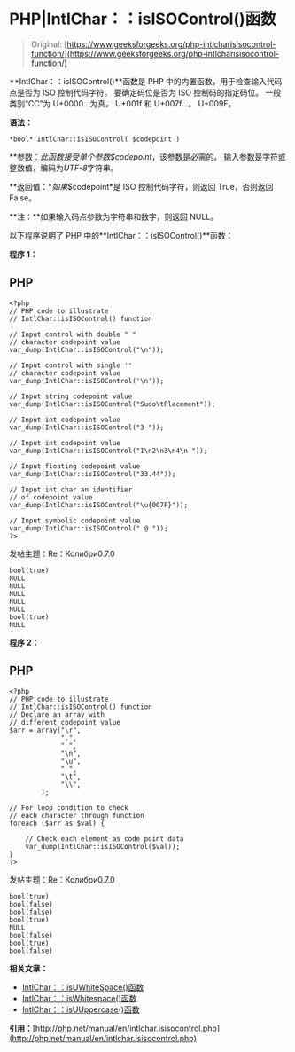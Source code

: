 # PHP|IntlChar：：isISOControl()函数

> Original: [https://www.geeksforgeeks.org/php-intlcharisisocontrol-function/](https://www.geeksforgeeks.org/php-intlcharisisocontrol-function/)

**IntlChar：：isISOControl()**函数是 PHP 中的内置函数，用于检查输入代码点是否为 ISO 控制代码字符。 要确定码位是否为 ISO 控制码的指定码位。 一般类别“CC”为 U+0000…为真。 U+001f 和 U+007f…。 U+009F。

**语法：**

```
*bool* IntlChar::isISOControl( $codepoint )

```

**参数：**此函数接受单个参数*$codepoint*，该参数是必需的。 输入参数是字符或整数值，编码为*UTF-8*字符串。

**返回值：**如果*$codepoint*是 ISO 控制代码字符，则返回 True，否则返回 False。

**注：**如果输入码点参数为字符串和数字，则返回 NULL。

以下程序说明了 PHP 中的**IntlChar：：isISOControl()**函数：

**程序 1：**

## PHP

```
<?php
// PHP code to illustrate
// IntlChar::isISOControl() function

// Input control with double " "
// character codepoint value
var_dump(IntlChar::isISOControl("\n"));

// Input control with single ''
// character codepoint value
var_dump(IntlChar::isISOControl('\n'));

// Input string codepoint value
var_dump(IntlChar::isISOControl("Sudo\tPlacement"));

// Input int codepoint value
var_dump(IntlChar::isISOControl("3 "));

// Input int codepoint value
var_dump(IntlChar::isISOControl("1\n2\n3\n4\n "));

// Input floating codepoint value
var_dump(IntlChar::isISOControl("33.44"));

// Input int char an identifier
// of codepoint value
var_dump(IntlChar::isISOControl("\u{007F}"));

// Input symbolic codepoint value
var_dump(IntlChar::isISOControl(" @ "));
?>
```

发帖主题：Re：Колибри0.7.0

```
bool(true)
NULL
NULL
NULL
NULL
NULL
bool(true)
NULL

```

**程序 2：**

## PHP

```
<?php
// PHP code to illustrate
// IntlChar::isISOControl() function
// Declare an array with
// different codepoint value
$arr = array("\r",
             ".",
             " ",
             "\n",
             "\u",
             " ",
             "\t",
             "\\",
        );

// For loop condition to check
// each character through function
foreach ($arr as $val) {

    // Check each element as code point data
    var_dump(IntlChar::isISOControl($val));
}
?>
```

发帖主题：Re：Колибри0.7.0

```
bool(true)
bool(false)
bool(false)
bool(true)
NULL
bool(false)
bool(true)
bool(false)

```

**相关文章：**

*   [IntlChar：：isUWhiteSpace()函数](https://www.geeksforgeeks.org/php-intlcharisuwhitespace-function/)
*   [IntlChar：：isWhitespace()函数](https://www.geeksforgeeks.org/php-intlchariswhitespace-function/)
*   [IntlChar：：isUUppercase()函数](https://www.geeksforgeeks.org/php-intlcharisuuppercase-function/)

**引用：**[http://php.net/manual/en/intlchar.isisocontrol.php](http://php.net/manual/en/intlchar.isisocontrol.php)